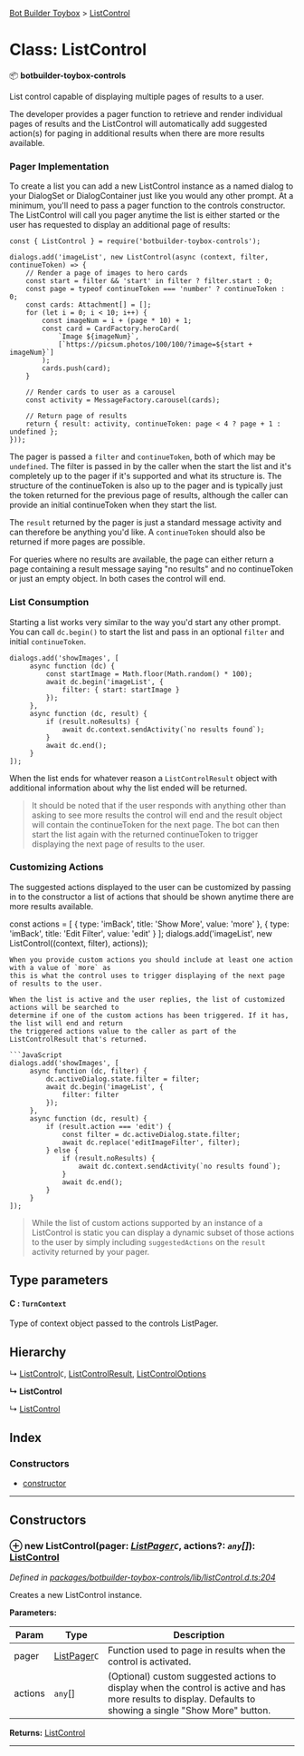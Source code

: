 [Bot Builder Toybox](../README.md) > [ListControl](../classes/botbuilder_toybox.listcontrol.md)



# Class: ListControl


:package: **botbuilder-toybox-controls**

List control capable of displaying multiple pages of results to a user.

The developer provides a pager function to retrieve and render individual pages of results and the ListControl will automatically add suggested action(s) for paging in additional results when there are more results available.

### Pager Implementation

To create a list you can add a new ListControl instance as a named dialog to your DialogSet or DialogContainer just like you would any other prompt. At a minimum, you'll need to pass a pager function to the controls constructor. The ListControl will call you pager anytime the list is either started or the user has requested to display an additional page of results:

    const { ListControl } = require('botbuilder-toybox-controls');

    dialogs.add('imageList', new ListControl(async (context, filter, continueToken) => {
        // Render a page of images to hero cards
        const start = filter && 'start' in filter ? filter.start : 0;
        const page = typeof continueToken === 'number' ? continueToken : 0;
        const cards: Attachment[] = [];
        for (let i = 0; i < 10; i++) {
            const imageNum = i + (page * 10) + 1;
            const card = CardFactory.heroCard(
                `Image ${imageNum}`,
                [`https://picsum.photos/100/100/?image=${start + imageNum}`]
            );
            cards.push(card);
        }

        // Render cards to user as a carousel
        const activity = MessageFactory.carousel(cards);

        // Return page of results
        return { result: activity, continueToken: page < 4 ? page + 1 : undefined };
    }));

The pager is passed a `filter` and `continueToken`, both of which may be `undefined`. The filter is passed in by the caller when the start the list and it's completely up to the pager if it's supported and what its structure is. The structure of the continueToken is also up to the pager and is typically just the token returned for the previous page of results, although the caller can provide an initial continueToken when they start the list.

The `result` returned by the pager is just a standard message activity and can therefore be anything you'd like. A `continueToken` should also be returned if more pages are possible.

For queries where no results are available, the page can either return a page containing a result message saying "no results" and no continueToken or just an empty object. In both cases the control will end.

### List Consumption

Starting a list works very similar to the way you'd start any other prompt. You can call `dc.begin()` to start the list and pass in an optional `filter` and initial `continueToken`.

    dialogs.add('showImages', [
         async function (dc) {
             const startImage = Math.floor(Math.random() * 100);
             await dc.begin('imageList', {
                 filter: { start: startImage }
             });
         },
         async function (dc, result) {
             if (result.noResults) {
                 await dc.context.sendActivity(`no results found`);
             }
             await dc.end();
         }
    ]);

When the list ends for whatever reason a `ListControlResult` object with additional information about why the list ended will be returned.

> It should be noted that if the user responds with anything other than asking to see more results the control will end and the result object will contain the continueToken for the next page. The bot can then start the list again with the returned continueToken to trigger displaying the next page of results to the user.

### Customizing Actions

The suggested actions displayed to the user can be customized by passing in to the constructor a list of actions that should be shown anytime there are more results available.

const actions = [ { type: 'imBack', title: 'Show More', value: 'more' }, { type: 'imBack', title: 'Edit Filter', value: 'edit' } ]; dialogs.add('imageList', new ListControl((context, filter), actions));

    When you provide custom actions you should include at least one action with a value of `more` as
    this is what the control uses to trigger displaying of the next page of results to the user.

    When the list is active and the user replies, the list of customized actions will be searched to
    determine if one of the custom actions has been triggered. If it has, the list will end and return
    the triggered actions value to the caller as part of the ListControlResult that's returned.

    ```JavaScript
    dialogs.add('showImages', [
         async function (dc, filter) {
             dc.activeDialog.state.filter = filter;
             await dc.begin('imageList', {
                 filter: filter
             });
         },
         async function (dc, result) {
             if (result.action === 'edit') {
                 const filter = dc.activeDialog.state.filter;
                 await dc.replace('editImageFilter', filter);
             } else {
                 if (result.noResults) {
                     await dc.context.sendActivity(`no results found`);
                 }
                 await dc.end();
             }
         }
    ]);

> While the list of custom actions supported by an instance of a ListControl is static you can display a dynamic subset of those actions to the user by simply including `suggestedActions` on the `result` activity returned by your pager.

## Type parameters
#### C :  `TurnContext`

Type of context object passed to the controls ListPager.

## Hierarchy


↳  [ListControl](botbuilder_toybox.listcontrol.md)`C`, [ListControlResult](../interfaces/botbuilder_toybox.listcontrolresult.md), [ListControlOptions](../interfaces/botbuilder_toybox.listcontroloptions.md)

**↳ ListControl**

↳  [ListControl](botbuilder_toybox.listcontrol.md)










## Index

### Constructors

* [constructor](botbuilder_toybox.listcontrol.md#constructor)



---
## Constructors
<a id="constructor"></a>


### ⊕ **new ListControl**(pager: *[ListPager](../#listpager)`C`*, actions?: *`any`[]*): [ListControl](botbuilder_toybox.listcontrol.md)


*Defined in [packages/botbuilder-toybox-controls/lib/listControl.d.ts:204](https://github.com/Stevenic/botbuilder-toybox/blob/cbc02d3/packages/botbuilder-toybox-controls/lib/listControl.d.ts#L204)*



Creates a new ListControl instance.


**Parameters:**

| Param | Type | Description |
| ------ | ------ | ------ |
| pager | [ListPager](../#listpager)`C`   |  Function used to page in results when the control is activated. |
| actions | `any`[]   |  (Optional) custom suggested actions to display when the control is active and has more results to display. Defaults to showing a single "Show More" button. |





**Returns:** [ListControl](botbuilder_toybox.listcontrol.md)

---



